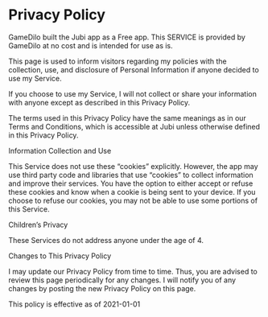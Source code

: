 # Privacy Policy

GameDilo built the Jubi app as a Free app. This SERVICE is provided by GameDilo at no cost and is intended for use as is.

This page is used to inform visitors regarding my policies with the collection, use, and disclosure of Personal Information if anyone decided to use my Service.

If you choose to use my Service,  I will not collect or share your information with anyone except as described in this Privacy Policy.

The terms used in this Privacy Policy have the same meanings as in our Terms and Conditions, which is accessible at Jubi unless otherwise defined in this Privacy Policy.

Information Collection and Use

This Service does not use these “cookies” explicitly. However, the app may use third party code and libraries that use “cookies” to collect information and improve their services. You have the option to either accept or refuse these cookies and know when a cookie is being sent to your device. If you choose to refuse our cookies, you may not be able to use some portions of this Service.

Children’s Privacy

These Services do not address anyone under the age of 4. 

Changes to This Privacy Policy

I may update our Privacy Policy from time to time. Thus, you are advised to review this page periodically for any changes. I will notify you of any changes by posting the new Privacy Policy on this page.

This policy is effective as of 2021-01-01
